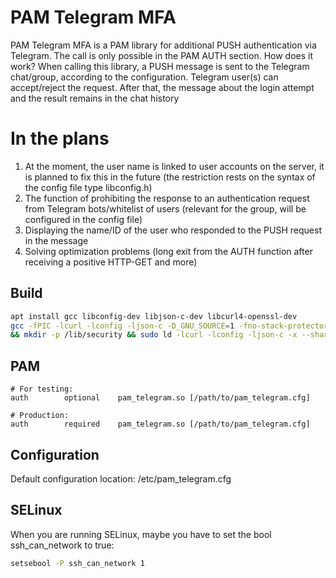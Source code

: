 # PAM Telegram MFA
PAM Telegram MFA is a PAM library for additional PUSH authentication via Telegram. The call is only possible in the PAM AUTH section.
How does it work? When calling this library, a PUSH message is sent to the Telegram chat/group, according to the configuration. Telegram user(s) can accept/reject the request. After that, the message about the login attempt and the result remains in the chat history

# In the plans
1. At the moment, the user name is linked to user accounts on the server, it is planned to fix this in the future (the restriction rests on the syntax of the config file type libconfig.h)
2. The function of prohibiting the response to an authentication request from Telegram bots/whitelist of users (relevant for the group, will be configured in the config file)
3. Displaying the name/ID of the user who responded to the PUSH request in the message
4. Solving optimization problems (long exit from the AUTH function after receiving a positive HTTP-GET and more)

## Build
```bash
apt install gcc libconfig-dev libjson-c-dev libcurl4-openssl-dev
gcc -fPIC -lcurl -lconfig -ljson-c -D_GNU_SOURCE=1 -fno-stack-protector -c pam_telegram.c -o pam_telegram.o \
&& mkdir -p /lib/security && sudo ld -lcurl -lconfig -ljson-c -x --shared -o /lib/security/pam_telegram.so pam_telegram.o
```

## PAM
```
# For testing:
auth        optional    pam_telegram.so [/path/to/pam_telegram.cfg]

# Production:
auth        required    pam_telegram.so [/path/to/pam_telegram.cfg]
```

## Configuration
Default configuration location: /etc/pam_telegram.cfg

## SELinux
When you are running SELinux, maybe you have to set the bool ssh_can_network to true:
```bash
setsebool -P ssh_can_network 1
```
